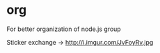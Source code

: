 org
===

For better organization of node.js group 

Sticker exchange -> http://i.imgur.com/JvFoyRv.jpg